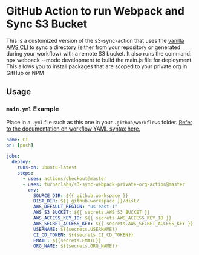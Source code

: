 # GitHub Action to run Webpack and Sync S3 Bucket

This is a customized version of the s3-sync-action that uses the [vanilla AWS CLI](https://docs.aws.amazon.com/cli/index.html) to sync a directory (either from your repository or generated during your workflow) with a remote S3 bucket. It also runs the command: npx webpack --mode development to build the main.js file for deployment. This allows you to install packages that are scoped to your private org in GitHub or NPM

## Usage

### `main.yml` Example

Place in a `.yml` file such as this one in your `.github/workflows` folder. [Refer to the documentation on workflow YAML syntax here.](https://help.github.com/en/articles/workflow-syntax-for-github-actions)

```yaml
name: CI
on: [push]

jobs:
  deploy:
    runs-on: ubuntu-latest
    steps:
      - uses: actions/checkout@master
      - uses: turnerlabs/s3-sync-webpack-private-org-action@master
        env:
          SOURCE_DIR: ${{ github.workspace }}
          DIST_DIR: ${{ github.workspace }}/dist/
          AWS_DEFAULT_REGION: "us-east-1"
          AWS_S3_BUCKET: ${{ secrets.AWS_S3_BUCKET }}
          AWS_ACCESS_KEY_ID: ${{ secrets.AWS_ACCESS_KEY_ID }}
          AWS_SECRET_ACCESS_KEY: ${{ secrets.AWS_SECRET_ACCESS_KEY }}
          USERNAME: ${{secrets.USERNAME}}
          CI_CD_TOKEN: ${{secrets.CI_CD_TOKEN}}
          EMAIL: ${{secrets.EMAIL}}
          ORG_NAME: ${{secrets.ORG_NAME}}
```

